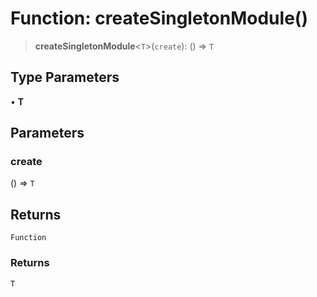 # Function: createSingletonModule()

> **createSingletonModule**\<`T`\>(`create`): () => `T`

## Type Parameters

• **T**

## Parameters

### create

() => `T`

## Returns

`Function`

### Returns

`T`
